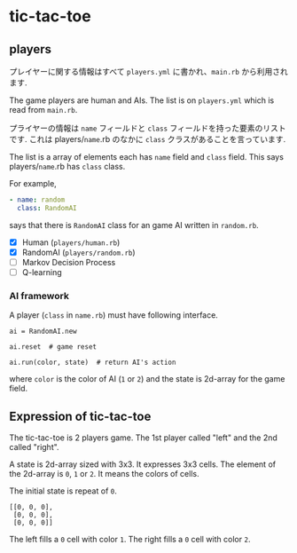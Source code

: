 # tic-tac-toe

## players

プレイヤーに関する情報はすべて `players.yml` に書かれ、`main.rb` から利用されます.

The game players are human and AIs.
The list is on `players.yml` which is read from `main.rb`.

プライヤーの情報は `name` フィールドと `class` フィールドを持った要素のリストです. これは players/`name`.rb のなかに `class` クラスがあることを言っています.

The list is a array of elements each has `name` field and `class` field.
This says players/`name`.rb has `class` class.

For example,

```yaml
- name: random
  class: RandomAI
```

says that there is  `RandomAI` class for an game AI written in `random.rb`.

- [x] Human (`players/human.rb`)
- [x] RandomAI (`players/random.rb`)
- [ ] Markov Decision Process
- [ ] Q-learning

### AI framework

A player (`class` in `name.rb`) must have following interface.

```
ai = RandomAI.new

ai.reset  # game reset

ai.run(color, state)  # return AI's action
```

where
`color` is the color of AI (`1` or `2`)
and the state is 2d-array for the game field.

## Expression of tic-tac-toe

The tic-tac-toe is 2 players game.
The 1st player called "left"
and the 2nd called "right".

A state is 2d-array sized with 3x3.
It expresses 3x3 cells.
The element of the 2d-array is `0`, `1` or `2`.
It means the colors of cells.

The initial state is repeat of `0`.

```
[[0, 0, 0],
 [0, 0, 0],
 [0, 0, 0]]
```

The left fills a `0` cell with color `1`.
The right fills a `0` cell with color `2`.


